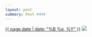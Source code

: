 ```yaml
---
layout: post
summary: Post #444
---
```


<p>
  <time><a href="/444">{{ page.date | date: "%B %e, %Y" }}</a></time>
  <a href="/444"><img src="{{ site.assets_url }}/444-640.jpg" srcset="{{ site.assets_url }}/444-1280.jpg 1280w, {{ site.assets_url }}/444-960.jpg 960w, {{ site.assets_url }}/444-640.jpg 640w, {{ site.assets_url }}/444-320.jpg 320w" sizes="(min-width: 700px) 50vw, calc(100vw - 2rem)" /></a>
</p>
